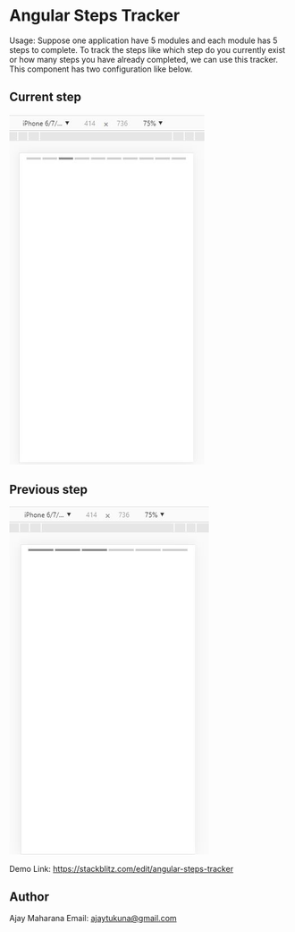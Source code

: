 # Angular Steps Tracker

Usage:
Suppose one application have 5 modules and each module has 5 steps to complete. To track the steps like which step do you currently exist or how many steps you have already completed, we can use this tracker. This component has two configuration like below.

## Current step
<p><app-steps-indicator [count]="6" [activeStepIndex]="2" [mode]="0"></app-steps-indicator></p>
<p><img src="https://github.com/ajayjaya/steps-tracker/blob/master/src/assets/images/current.JPG"></p>

## Previous step
<p><app-steps-indicator [count]="6" [activeStepIndex]="2" [mode]="1"></app-steps-indicator></p>
<p><img src="https://github.com/ajayjaya/steps-tracker/blob/master/src/assets/images/previous.JPG"></p>

Demo Link:
https://stackblitz.com/edit/angular-steps-tracker

## Author
Ajay Maharana 
Email: ajaytukuna@gmail.com
